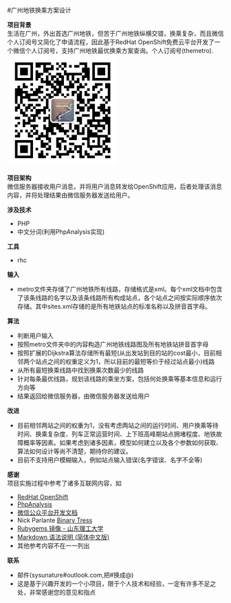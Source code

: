 #广州地铁换乘方案设计 
 
**项目背景**  
生活在广州，外出首选广州地铁，但苦于广州地铁纵横交错，换乘复杂，而且微信个人订阅号又简化了申请流程，因此基于RedHat OpenShift免费云平台开发了一个微信个人订阅号，支持广州地铁最优换乘方案查询。个人订阅号(themetro).  
![微信个人订阅号二维码图案](themetro.jpg)

**项目架构**  
微信服务器接收用户消息，并将用户消息转发给OpenShift应用，后者处理该消息内容，并将处理结果由微信服务器发送给用户。  

**涉及技术**    
* PHP  
* 中文分词(利用PhpAnalysis实现)  

**工具**  
* rhc  

**输入**  
* metro文件夹存储了广州地铁所有线路，存储格式是xml。每个xml文档中包含了该条线路的名字以及该条线路所有构成站点，各个站点之间按实际顺序依次存储。其中sites.xml存储的是所有地铁站点的标准名称以及拼音首字母。  

**算法**  
* 判断用户输入
* 按照metro文件夹中的内容构造广州地铁线路图及所有地铁站拼音首字母  
* 按照扩展的Dijkstra算法存储所有最短(从出发站到目的站的cost最小，目前相邻两个站点之间的权重定义为1，所以目前的最短等价于经过站点最小)线路  
* 从所有最短换乘线路中找到换乘次数最少的线路  
* 针对每条最优线路，规划该线路的乘坐方案，包括何处换乘等基本信息和运行方向等  
* 结果返回给微信服务器，由微信服务器发送给用户  

**改进**  
* 目前相邻两站之间的权重为1，没有考虑两站之间的运行时间、用户换乘等待时间、换乘复杂度、列车正常运营时间、上下班高峰期站点拥堵程度、地铁故障概率等因素。如果考虑到诸多因素，模型如何建立以及各个参数如何获取、算法如何设计等尚不清楚，期待你的建议。  
* 目前不支持用户模糊输入，例如站点输入错误(名字错误、名字不全等)  

**感谢**  
项目实施过程中参考了诸多互联网内容，如  
* [RedHat OpenShift](https://openshift.redhat.com)  
* [PhpAnalysis](http://www.phpbone.com/phpanalysis/)  
* [微信公众平台开发文档](http://mp.weixin.qq.com/wiki/home/index.html)  
* Nick Parlante [Binary Tress](http://cslibrary.stanford.edu/110/BinaryTrees.html)  
* [Rubygems 镜像 - 山东理工大学](http://ruby.sdutlinux.org/)  
* [Markdown 语法说明 (简体中文版)](http://wowubuntu.com/markdown/index.html)  
* 其他参考内容不在一一列出  

**联系**  
* 邮件(sysunature#outlook.com,把#换成@)  
* 这是基于兴趣开发的一个小项目，限于个人技术和经验，一定有许多不足之处，非常感谢您的意见和指点  